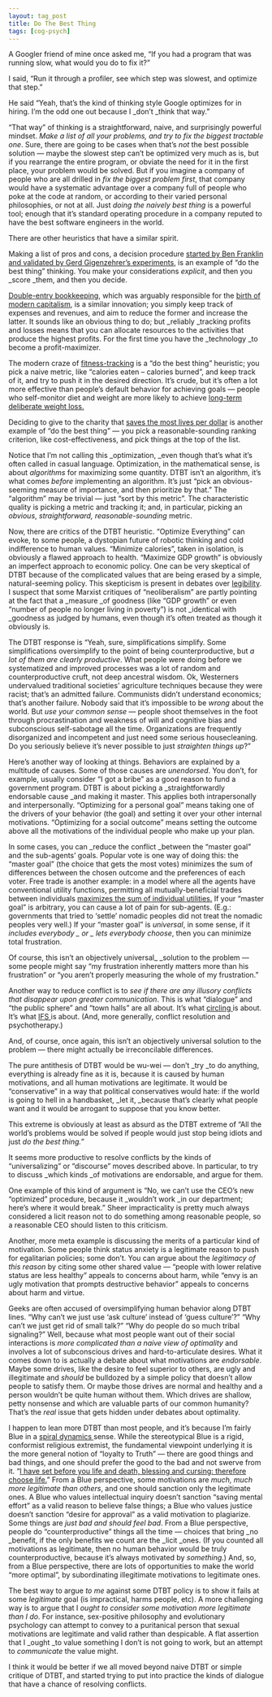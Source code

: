 ```yaml
---
layout: tag_post
title: Do The Best Thing
tags: [cog-psych]
---
```


A Googler friend of mine once asked me, “If you had a program that was running slow, what would you do to fix it?”

I said, “Run it through a profiler, see which step was slowest, and optimize that step.”

He said “Yeah, that’s the kind of thinking style Google optimizes for in hiring. I’m the odd one out because I _don’t _think that way.”

“That way” of thinking is a straightforward, naive, and surprisingly powerful mindset. _Make a list of all your problems, and try to fix the biggest tractable one_.  Sure, there are going to be cases when that’s _not_ the best possible solution — maybe the slowest step can’t be optimized very much as is, but if you rearrange the entire program, or obviate the need for it in the first place, your problem would be solved. But if you imagine a company of people who are all drilled in _fix the biggest problem first_, that company would have a systematic advantage over a company full of people who poke at the code at random, or according to their varied personal philosophies, or not at all.  Just _doing the naively best thing_ is a powerful tool; enough that it’s standard operating procedure in a company reputed to have the best software engineers in the world.

There are other heuristics that have a similar spirit.

Making a list of pros and cons, a decision procedure [started by Ben Franklin and validated by Gerd Gigenzehrer’s experiments](http://www.decisionsciencenews.com/2012/08/18/benjamin-franklins-rule-for-decision-making/), is an example of “do the best thing” thinking. You make your considerations _explicit_, and then you _score _them, and then you decide.

[Double-entry bookkeeping](https://en.wikipedia.org/wiki/Double-entry_bookkeeping_system), which was arguably responsible for the [birth of modern capitalism](http://www.wsj.com/articles/SB10001424052970203707604578092813119816922), is a similar innovation; you simply keep track of expenses and revenues, and aim to reduce the former and increase the latter.  It sounds like an obvious thing to do; but _reliably _tracking profits and losses means that you can allocate resources to the activities that produce the highest profits.  For the first time you have the _technology _to become a profit-maximizer.

The modern craze of [fitness-tracking](http://quantifiedself.com/) is a “do the best thing” heuristic; you pick a naive metric, like “calories eaten – calories burned”, and keep track of it, and try to push it in the desired direction.  It’s crude, but it’s often a lot more effective than people’s default behavior for achieving goals — people who self-monitor diet and weight are more likely to achieve [long-term deliberate weight loss.](http://ajcn.nutrition.org/content/82/1/222S.short)

Deciding to give to the charity that [saves the most lives per dollar](http://www.givewell.org/) is another example of “do the best thing” — you pick a reasonable-sounding ranking criterion, like cost-effectiveness, and pick things at the top of the list.

Notice that I’m not calling this _optimization, _even though that’s what it’s often called in casual language.  Optimization, in the mathematical sense, is about _algorithms_ for maximizing some quantity.  DTBT isn’t an algorithm, it’s what comes _before_ implementing an algorithm. It’s just “pick an obvious-seeming measure of importance, and then prioritize by that.”  The “algorithm” may be trivial — just “sort by this metric”.  The characteristic quality is picking a metric and tracking it; and, in particular, picking an _obvious_, _straightforward, reasonable-sounding_ metric.

Now, there are critics of the DTBT heuristic. “Optimize Everything” can evoke, to some people, a dystopian future of robotic thinking and cold indifference to human values.  “Minimize calories”, taken in isolation, is obviously a flawed approach to health.  “Maximize GDP growth” is obviously an imperfect approach to economic policy.  One can be very skeptical of DTBT because of the complicated values that are being erased by a simple, natural-seeming policy.  This skepticism is present in debates over [legibility](http://www.ribbonfarm.com/2010/07/26/a-big-little-idea-called-legibility/).  I suspect that some Marxist critiques of “neoliberalism” are partly pointing at the fact that a _measure _of goodness (like “GDP growth” or even “number of people no longer living in poverty”) is not _identical with _goodness as judged by humans, even though it’s often treated as though it obviously is.

The DTBT response is “Yeah, sure, simplifications simplify.  Some simplifications oversimplify to the point of being counterproductive, but _a lot of them are clearly productive_. What people were doing before we systematized and improved processes was a lot of random and counterproductive cruft, not deep ancestral wisdom. Ok, Westerners undervalued traditional societies’ agriculture techniques because they were racist; that’s an admitted failure. Communists didn’t understand economics; that’s another failure. Nobody said that it’s impossible to be _wrong_ about the world. But _use your common sense_ — people shoot themselves in the foot through procrastination and weakness of will and cognitive bias and subconscious self-sabotage all the time.  Organizations are frequently disorganized and incompetent and just need some serious housecleaning. Do you seriously believe it’s never possible to just _straighten things up_?”

Here’s another way of looking at things. Behaviors are explained by a multitude of causes. Some of those causes are _unendorsed_. You don’t, for example, usually consider “I got a bribe” as a good reason to fund a government program.  DTBT is about picking a _straightforwardly endorsable cause _and making it master. This applies both intrapersonally and interpersonally. “Optimizing for a personal goal” means taking one of the drivers of your behavior (the goal) and setting it over your other internal motivations.  “Optimizing for a social outcome” means setting the outcome above all the motivations of the individual people who make up your plan.

In some cases, you can _reduce the conflict _between the “master goal” and the sub-agents’ goals. Popular vote is one way of doing this: the “master goal” (the choice that gets the most votes) minimizes the sum of differences between the chosen outcome and the preferences of each voter.  Free trade is another example: in a model where all the agents have conventional utility functions, permitting all mutually-beneficial trades between individuals [maximizes the sum of individual utilities.](https://en.wikipedia.org/wiki/Fundamental_theorems_of_welfare_economics)  If your “master goal” is arbitrary, you can cause a lot of pain for sub-agents.  (E.g.: governments that tried to ‘settle’ nomadic peoples did not treat the nomadic peoples very well.) If your “master goal” is _universal_, in some sense, if it _includes everybody _ or _ lets everybody choose_, then you can minimize total frustration.

Of course, this isn’t an objectively universal_ _solution to the problem — some people might say “my frustration inherently matters more than his frustration” or  “you aren’t properly measuring the whole of my frustration.”

Another way to reduce conflict is to _see if there are any illusory conflicts that disappear upon greater communication_.  This is what “dialogue” and “the public sphere” and “town halls” are all about. It’s what [circling ](http://www.circlinginstitute.com/circling/what-is-circling/)is about.  It’s what [IFS ](https://www.selfleadership.org/)is about. (And, more generally, conflict resolution and psychotherapy.)

And, of course, once again, this isn’t an objectively universal solution to the problem — there might actually be irreconcilable differences.

The pure antithesis of DTBT would be wu-wei — don’t _try _to do anything, everything is already fine as it is, because it is caused by human motivations, and all human motivations are legitimate. It would be “conservative” in a way that political conservatives would hate: if the world is going to hell in a handbasket, _let it, _because that’s clearly what people want and it would be arrogant to suppose that you know better.

This extreme is obviously at least as absurd as the DTBT extreme of “All the world’s problems would be solved if people would just stop being idiots and just _do the best thing._”

It seems more productive to resolve conflicts by the kinds of “universalizing” or “discourse” moves described above.  In particular, to try to discuss _which kinds _of motivations are endorsable, and argue for them.

One example of this kind of argument is “No, we can’t use the CEO’s new “optimized” procedure, because it _wouldn’t work _in our department; here’s where it would break.”  Sheer impracticality is pretty much always considered a licit reason not to do something among reasonable people, so a reasonable CEO should listen to this criticism.

Another, more meta example is discussing the merits of a particular kind of motivation. Some people think status anxiety is a legitimate reason to push for egalitarian policies; some don’t. You can argue about the _legitimacy of this reason_ by citing some other shared value — “people with lower relative status are less healthy” appeals to concerns about harm, while “envy is an ugly motivation that prompts destructive behavior” appeals to concerns about harm and virtue.

Geeks are often accused of oversimplifying human behavior along DTBT lines.  “Why can’t we just use ‘ask culture’ instead of ‘guess culture’?” “Why can’t we just get rid of small talk?” “Why do people do so much tribal signaling?”  Well, because what most people want out of their social interactions is _more complicated than a naive view of optimality_ and involves a lot of subconscious drives and hard-to-articulate desires. What it comes down to is actually a debate about what motivations are _endorsable_.  Maybe some drives, like the desire to feel superior to others, are ugly and illegitimate and _should_ be bulldozed by a simple policy that doesn’t allow people to satisfy them.  Or maybe those drives are normal and healthy and a person wouldn’t be quite human without them.  Which drives are shallow, petty nonsense and which are valuable parts of our common humanity?  That’s the _real_ issue that gets hidden under debates about optimality.

I happen to lean more DTBT than most people, and it’s because I’m fairly Blue in a [spiral dynamics ](http://www.spiraldynamics.com/book/SDreview_Dinan.htm)sense.  While the stereotypical Blue is a rigid, conformist religious extremist, the fundamental viewpoint underlying it is the more general notion of “loyalty to Truth” — there are good things and bad things, and one should prefer the good to the bad and not swerve from it.  “[I have set before you life and death, blessing and cursing: therefore choose life.](https://www.biblegateway.com/passage/?search=Deuteronomy%2030:15-20&version=KJV)”  From a Blue perspective, some motivations are _much, much more legitimate than others_, and one should sanction only the legitimate ones.  A Blue who values intellectual inquiry doesn’t sanction “saving mental effort” as a valid reason to believe false things; a Blue who values justice doesn’t sanction “desire for approval” as a valid motivation to plagiarize.  Some things are _just bad and should feel bad_.  From a Blue perspective, people do “counterproductive” things all the time — choices that bring _no _benefit, if the only benefits we count are the _licit _ones.  (If you counted all motivations as legitimate, then no human behavior would be truly counterproductive, because it’s always motivated by _something._)  And, so, from a Blue perspective, there are lots of opportunities to make the world “more optimal”, by subordinating illegitimate motivations to legitimate ones.

The best way to argue _to me_ against some DTBT policy is to show it fails at some _legitimate_ goal (is impractical, harms people, etc).  A more challenging way is to argue that I _ought to consider some motivation more legitimate than I do_.  For instance, sex-positive philosophy and evolutionary psychology can attempt to convey to a puritanical person that sexual motivations are legitimate and valid rather than despicable.  A flat assertion that I _ought _to value something I don’t is not going to work, but an attempt to _communicate_ the value might.

I think it would be better if we all moved beyond naive DTBT or simple critique of DTBT, and started trying to put into practice the kinds of dialogue that have a chance of resolving conflicts.
